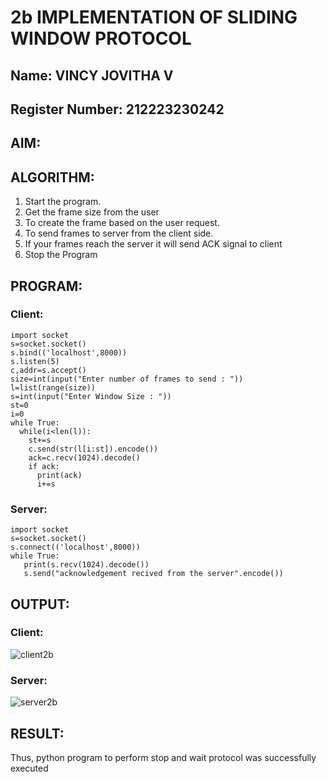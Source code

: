 # 2b IMPLEMENTATION OF SLIDING WINDOW PROTOCOL
## Name: VINCY JOVITHA V
## Register Number: 212223230242
## AIM:
## ALGORITHM:
1. Start the program.
2. Get the frame size from the user
3. To create the frame based on the user request.
4. To send frames to server from the client side.
5. If your frames reach the server it will send ACK signal to client
6. Stop the Program
## PROGRAM:
### Client:
```
import socket
s=socket.socket()
s.bind(('localhost',8000))
s.listen(5)
c,addr=s.accept()
size=int(input("Enter number of frames to send : "))
l=list(range(size))
s=int(input("Enter Window Size : "))
st=0
i=0
while True:
  while(i<len(l)):
    st+=s
    c.send(str(l[i:st]).encode())
    ack=c.recv(1024).decode()
    if ack:
      print(ack)
      i+=s
```

### Server:
```
import socket
s=socket.socket()
s.connect(('localhost',8000))
while True: 
   print(s.recv(1024).decode())
   s.send("acknowledgement recived from the server".encode())
```

## OUTPUT:
### Client:
![client2b](https://github.com/VincyJovitha01/2b_SLIDING_WINDOW_PROTOCOL/assets/147121113/2eed8ef5-b36c-4a8f-9a9e-c21c9c952b54)

### Server:
![server2b](https://github.com/VincyJovitha01/2b_SLIDING_WINDOW_PROTOCOL/assets/147121113/06732b36-fe4e-497b-8ea3-92d3a7b0dbf8)


## RESULT:
Thus, python program to perform stop and wait protocol was successfully executed
